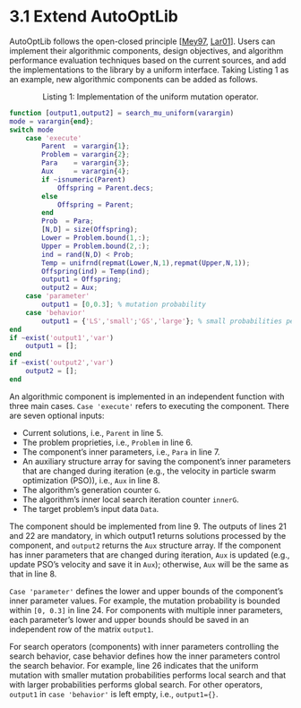 # 3.1 Extend AutoOptLib

AutoOptLib follows the open-closed principle [[Mey97](../References/ref.html#Mey97), [Lar01](../References/ref.html#Lar01)]. Users can implement their algorithmic components, design objectives, and algorithm performance evaluation techniques based on the current
sources, and add the implementations to the library by a uniform interface. Taking Listing 1 as an
example, new algorithmic components can be added as follows.

<a name="listing1"></a>
<div style="text-align: center;">Listing 1: Implementation of the uniform mutation operator.</div>

```matlab
function [output1,output2] = search_mu_uniform(varargin)
mode = varargin{end};
switch mode
    case 'execute'
        Parent  = varargin{1};
        Problem = varargin{2};
        Para    = varargin{3};
        Aux     = varargin{4};
        if ~isnumeric(Parent)
            Offspring = Parent.decs;
        else
            Offspring = Parent;
        end
        Prob  = Para;
        [N,D] = size(Offspring);      
        Lower = Problem.bound(1,:);
        Upper = Problem.bound(2,:);
        ind = rand(N,D) < Prob;
        Temp = unifrnd(repmat(Lower,N,1),repmat(Upper,N,1));
        Offspring(ind) = Temp(ind);
        output1 = Offspring;
        output2 = Aux;   
    case 'parameter'
        output1 = [0,0.3]; % mutation probability 
    case 'behavior'
        output1 = {'LS','small';'GS','large'}; % small probabilities perform local search
end
if ~exist('output1','var')
    output1 = [];
end
if ~exist('output2','var')
    output2 = [];
end

```


An algorithmic component is implemented in an independent function with three main cases.
`Case 'execute'` refers to executing the component. There are seven optional inputs:

+ Current solutions, i.e., `Parent` in line 5.
+ The problem proprieties, i.e., `Problem` in line 6.
+ The component’s inner parameters, i.e., `Para` in line 7.
+ An auxiliary structure array for saving the component’s inner parameters that are changed during iteration (e.g., the velocity in particle swarm optimization (PSO)), i.e., `Aux` in line 8.
+ The algorithm’s generation counter `G`.
+ The algorithm’s inner local search iteration counter `innerG`.
+ The target problem’s input data `Data`.

The component should be implemented from line 9. The outputs of lines 21 and 22 are mandatory, in
which output1 returns solutions processed by the component, and `output2` returns the `Aux` structure
array. If the component has inner parameters that are changed during iteration, `Aux` is updated (e.g.,
update PSO’s velocity and save it in `Aux`); otherwise, `Aux` will be the same as that in line 8.

`Case 'parameter'` defines the lower and upper bounds of the component’s inner parameter values. For
example, the mutation probability is bounded within `[0, 0.3]` in line 24. For components with multiple
inner parameters, each parameter’s lower and upper bounds should be saved in an independent row of
the matrix `output1`.

For search operators (components) with inner parameters controlling the search behavior, case
behavior defines how the inner parameters control the search behavior. For example, line 26 indicates that the uniform mutation with smaller mutation probabilities performs local search and that with
larger probabilities performs global search. For other operators, `output1` in `case 'behavior'` is left empty, i.e., `output1={}`.



